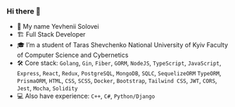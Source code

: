 ### Hi there 👋

- 👋 My name Yevhenii Solovei
- 🏗️ Full Stack Developer
- 🎓 I’m a student of Taras Shevchenko National University of Kyiv Faculty of Computer Science and Cybernetics
- 🛠️ Core stack: `Golang`, `Gin`, `Fiber`, `GORM`, `NodeJS`, `TypeScript`, `JavaScript`, `Express`, `React`, `Redux`, `PostgreSQL`, `MongoDB`, `SQLC`, `SequelizeORM` `TypeORM`, `PrismaORM`, `HTML`, `CSS`, `SCSS`, `Docker`, `Bootstrap`, `Tailwind CSS`, `JWT`, `CORS`, `Jest`, `Mocha`, `Solidity`
- 💻 Also have experience: `C++`, `C#`, `Python/Django`
